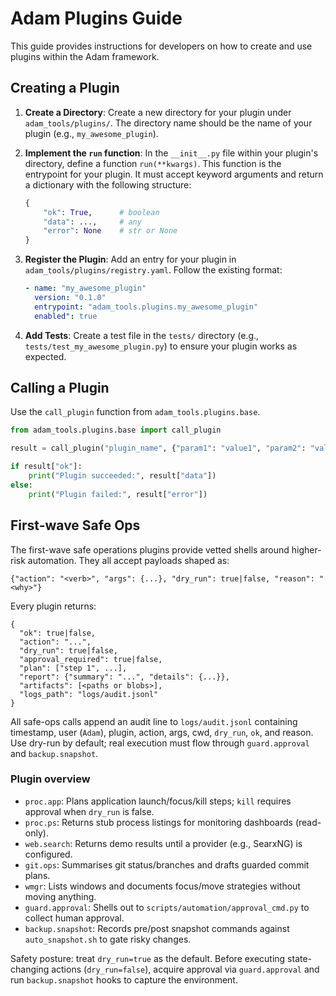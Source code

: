 # Adam Plugins Guide

This guide provides instructions for developers on how to create and use plugins within the Adam framework.

## Creating a Plugin

1.  **Create a Directory**: Create a new directory for your plugin under `adam_tools/plugins/`. The directory name should be the name of your plugin (e.g., `my_awesome_plugin`).

2.  **Implement the `run` function**: In the `__init__.py` file within your plugin's directory, define a function `run(**kwargs)`. This function is the entrypoint for your plugin. It must accept keyword arguments and return a dictionary with the following structure:
    ```python
    {
        "ok": True,      # boolean
        "data": ...,     # any
        "error": None    # str or None
    }
    ```

3.  **Register the Plugin**: Add an entry for your plugin in `adam_tools/plugins/registry.yaml`. Follow the existing format:
    ```yaml
    - name: "my_awesome_plugin"
      version: "0.1.0"
      entrypoint: "adam_tools.plugins.my_awesome_plugin"
      enabled": true
    ```

4.  **Add Tests**: Create a test file in the `tests/` directory (e.g., `tests/test_my_awesome_plugin.py`) to ensure your plugin works as expected.

## Calling a Plugin

Use the `call_plugin` function from `adam_tools.plugins.base`.

```python
from adam_tools.plugins.base import call_plugin

result = call_plugin("plugin_name", {"param1": "value1", "param2": "value2"})

if result["ok"]:
    print("Plugin succeeded:", result["data"])
else:
    print("Plugin failed:", result["error"])

```

## First-wave Safe Ops

The first-wave safe operations plugins provide vetted shells around higher-risk automation. They all accept payloads shaped as:

```
{"action": "<verb>", "args": {...}, "dry_run": true|false, "reason": "<why>"}
```

Every plugin returns:

```
{
  "ok": true|false,
  "action": "...",
  "dry_run": true|false,
  "approval_required": true|false,
  "plan": ["step 1", ...],
  "report": {"summary": "...", "details": {...}},
  "artifacts": [<paths or blobs>],
  "logs_path": "logs/audit.jsonl"
}
```

All safe-ops calls append an audit line to `logs/audit.jsonl` containing timestamp, user (`Adam`), plugin, action, args, cwd, `dry_run`, `ok`, and reason. Use dry-run by default; real execution must flow through `guard.approval` and `backup.snapshot`.

### Plugin overview
- `proc.app`: Plans application launch/focus/kill steps; `kill` requires approval when `dry_run` is false.
- `proc.ps`: Returns stub process listings for monitoring dashboards (read-only).
- `web.search`: Returns demo results until a provider (e.g., SearxNG) is configured.
- `git.ops`: Summarises git status/branches and drafts guarded commit plans.
- `wmgr`: Lists windows and documents focus/move strategies without moving anything.
- `guard.approval`: Shells out to `scripts/automation/approval_cmd.py` to collect human approval.
- `backup.snapshot`: Records pre/post snapshot commands against `auto_snapshot.sh` to gate risky changes.

Safety posture: treat `dry_run=true` as the default. Before executing state-changing actions (`dry_run=false`), acquire approval via `guard.approval` and run `backup.snapshot` hooks to capture the environment.

